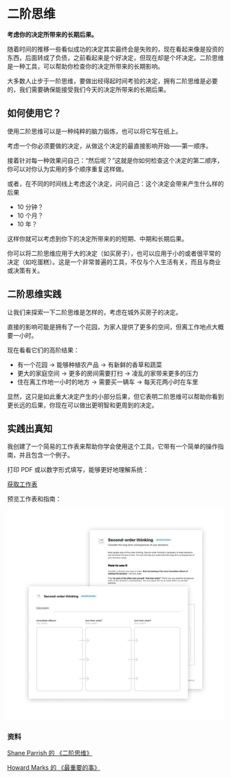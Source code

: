 # 二阶思维

**考虑你的决定所带来的长期后果。**

随着时间的推移一些看似成功的决定其实最终会是失败的，现在看起来像是投资的东西，后面转成了负债，之前看起来是个好决定，但现在却是个坏决定。二阶思维是一种工具，可以帮助你检查你的决定所带来的长期影响。

大多数人止步于一阶思维，要做出经得起时间考验的决定，拥有二阶思维是必要的，我们需要确保能接受我们今天的决定所带来的长期后果。

如何使用它？
--------------

使用二阶思维可以是一种纯粹的脑力锻炼，也可以将它写在纸上。

考虑一个你必须要做的决定，从做这个决定的最直接影响开始——第一顺序。

接着针对每一种效果问自己：“然后呢？”这就是你如何检查这个决定的第二顺序，你可以对你认为实用的多个顺序重复这样做。

或者，在不同的时间线上考虑这个决定，问问自己：这个决定会带来产生什么样的后果

* 10 分钟？ 
* 10 个月？
* 10 年？

这样你就可以考虑到你下的决定所带来的的短期、中期和长期后果。

你可以将二阶思维应用于大的决定（如买房子），也可以应用于小的或者很平常的决定（如吃蛋糕）。这是一个非常普遍的工具，不仅与个人生活有关，而且与商业或决策有关。

二阶思维实践
---------------------------------

让我们来探索一下二阶思维是怎样的，考虑在城外买房子的决定。

直接的影响可能是拥有了一个花园，为家人提供了更多的空间，但离工作地点大概要一小时。

现在看看它们的高阶结果：

* 有一个花园 → 能够种植农产品 → 有新鲜的香草和蔬菜
* 更大的家庭空间 → 更多的房间需要打扫 → 凌乱的家带来更多的压力
* 住在离工作地一小时的地方 → 需要买一辆车 → 每天花两小时在车里

显然，这只是如此重大决定产生的小部分后果，但它表明二阶思维可以帮助你看到更长远的后果，你现在可以做出更明智和更周到的决定。

实践出真知
------------------

我创建了一个简易的工作表来帮助你学会使用这个工具，它带有一个简单的操作指南，并且包含一个例子。

打印 PDF 或以数字形式填写，能够更好地理解系统：

[获取工作表](https://gumroad.com/l/untools-worksheets)

预览工作表和指南：

![二阶思维工作表](./images/second_order_thinking_1.png)

### 资料

[Shane Parrish 的 《二阶思维》](https://fs.blog/2016/04/second-order-thinking/)

[Howard Marks 的 《最重要的事》](https://www.goodreads.com/book/show/10454418-the-most-important-thing)